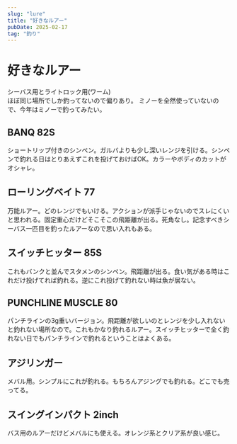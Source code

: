 ```yaml
---
slug: "lure"
title: "好きなルアー"
pubDate: 2025-02-17
tag: "釣り"
---
```

# 好きなルアー
シーバス用とライトロック用(ワーム)  
ほぼ同じ場所でしか釣ってないので偏りあり。
ミノーを全然使っていないので、今年はミノーで釣ってみたい。

## BANQ 82S
ショートリップ付きのシンペン。ガルバよりも少し深いレンジを引ける。シンペンで釣れる日はとりあえずこれを投げておけばOK。カラーやボディのカットがオシャレ。

## ローリングベイト 77
万能ルアー。どのレンジでもいける。アクションが派手じゃないのでスレにくいと思われる。固定重心だけどそこそこの飛距離が出る。死角なし。記念すべきシーバス一匹目を釣ったルアーなので思い入れもある。

## スイッチヒッター 85S
これもバンクと並んでスタメンのシンペン。飛距離が出る。食い気がある時はこれだけ投げてれば釣れる。逆にこれ投げて釣れない時は魚が居ない。

## PUNCHLINE MUSCLE 80
パンチラインの3g重いバージョン。飛距離が欲しいのとレンジを少し入れないと釣れない場所なので。これもかなり釣れるルアー。スイッチヒッターで全く釣れない日でもパンチラインで釣れるということはよくある。

## アジリンガー
メバル用。シンプルにこれが釣れる。もちろんアジングでも釣れる。どこでも売ってる。

## スイングインパクト 2inch  
バス用のルアーだけどメバルにも使える。オレンジ系とクリア系が良い感じ。
